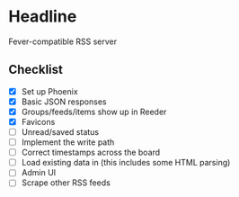 # Headline

Fever-compatible RSS server

## Checklist

- [x] Set up Phoenix
- [x] Basic JSON responses
- [x] Groups/feeds/items show up in Reeder
- [x] Favicons
- [ ] Unread/saved status
- [ ] Implement the write path
- [ ] Correct timestamps across the board
- [ ] Load existing data in (this includes some HTML parsing)
- [ ] Admin UI
- [ ] Scrape other RSS feeds